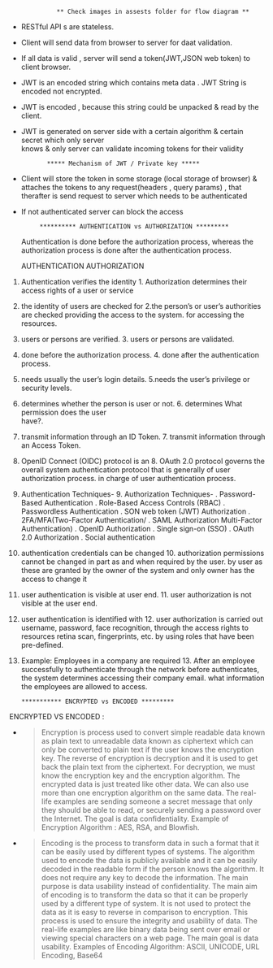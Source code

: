                  ** Check images in assests folder for flow diagram **

* RESTful API s are stateless.
* Client will send data from browser to server for  daat validation. 
* If all data is valid , server will send a token(JWT,JSON web token) to client browser.
* JWT is an encoded string which contains meta data . JWT String is encoded not encrypted.
* JWT is encoded , because this string could be unpacked & read by the client.
* JWT is generated on server side with a certain algorithm & certain secret which only server  
  knows & only server can validate incoming tokens for their validity 
      
             ***** Mechanism of JWT / Private key *****
* Client will store the token in some storage (local storage of browser) & attaches the tokens 
  to any request(headers , query params) , that therafter is send request to server which needs to be authenticated
* If not authenticated server can block the access

           ********** AUTHENTICATION vs AUTHORIZATION *********
  Authentication is done before the authorization process, whereas the authorization process is done after the authentication process.

  AUTHENTICATION                                     AUTHORIZATION
 1. Authentication verifies the identity           1. Authorization determines their  access rights
    of a user or service     
 2. the identity of users are checked for          2.the person’s or user’s authorities are checked 
    providing  the access to the system.            for accessing the resources.
 3. users or persons are verified.                 3.  users or persons are validated.
 4. done before the authorization process.         4. done after the authentication process.
 5. needs usually the user’s login details.        5.needs the user’s privilege or security levels.
 6. determines whether the person is user or not.  6. determines What permission does the user  
                                                      have?.
 7. transmit information through an ID Token.      7. transmit information through an Access Token.
 8. OpenID Connect (OIDC) protocol is an           8. OAuth 2.0 protocol governs the overall system
    authentication protocol that is generally         of user authorization process.
    in charge of user authentication process.
      
 9. Authentication Techniques-                     9. Authorization Techniques-
    . Password-Based Authentication                   . Role-Based Access Controls (RBAC)
    . Passwordless Authentication                     . SON web token (JWT) Authorization
    . 2FA/MFA(Two-Factor Authentication/              . SAML Authorization
      Multi-Factor Authentication)                    . OpenID Authorization
    . Single sign-on (SSO)                            . OAuth 2.0 Authorization
    . Social authentication
 10. authentication credentials can be changed     10. authorization permissions cannot be changed
     in part as and when required by the user.         by user as these are granted by the owner of 
                                                       the system and only owner has the access to change it
 11. user authentication is visible at user end.    11. user authorization is not visible at the 
                                                        user end.
 12. user authentication is identified with         12. user authorization is carried out
     username, password, face recognition,              through the access rights to resources
     retina scan, fingerprints, etc.                    by using roles that have been pre-defined.
 13. Example: Employees in a company are required   13. After an employee successfully
     to authenticate through the network before         authenticates, the system determines
     accessing their company email.                     what information the employees are allowed 
                                                        to access.
         
         *********** ENCRYPTED vs ENCODED *********
ENCRYPTED VS ENCODED :
* > Encryption is process used to convert simple readable data known as plain text to unreadable 
    data known as ciphertext which can only be converted to plain text if the user knows the encryption key.
  > The reverse of encryption is decryption and it is used to get back the plain text from the 
    ciphertext. For decryption, we must know the encryption key and the encryption algorithm. 
  > The encrypted data is just treated like other data. We can also use more than one encryption
    algorithm on the same data. The real-life examples are sending someone a secret message that only they should be able to read, or securely sending a password over the Internet. The goal is data confidentiality.
             Example of Encryption Algorithm : AES, RSA, and Blowfish.  
* > Encoding  is the process to transform data in such a format that it can be easily used by 
    different types of systems. The algorithm used to encode the data is publicly available and it can be easily decoded in the readable form if the person knows the algorithm. It does not require any key to decode the information. The main purpose is data usability instead of confidentiality. The main aim of encoding is to transform the data so that it can be properly used by a different type of system. It is not used to protect the data as it is easy to reverse in comparison to encryption. 
  > This process is used to ensure the integrity and usability of data. The real-life examples are
   like binary data being sent over email or viewing special characters on a web page. The main goal is data usability.
              Examples of Encoding Algorithm: ASCII, UNICODE, URL Encoding, Base64

   







